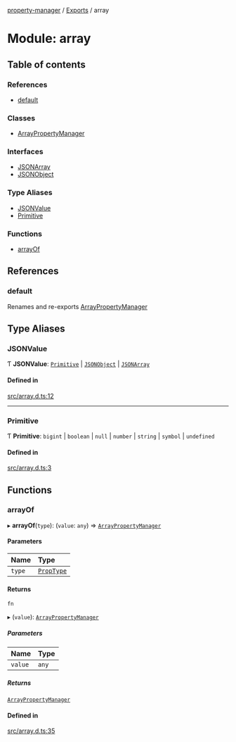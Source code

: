 [property-manager](../README.md) / [Exports](../modules.md) / array

# Module: array

## Table of contents

### References

- [default](array.md#default)

### Classes

- [ArrayPropertyManager](../classes/array.ArrayPropertyManager.md)

### Interfaces

- [JSONArray](../interfaces/array.JSONArray.md)
- [JSONObject](../interfaces/array.JSONObject.md)

### Type Aliases

- [JSONValue](array.md#jsonvalue)
- [Primitive](array.md#primitive)

### Functions

- [arrayOf](array.md#arrayof)

## References

### default

Renames and re-exports [ArrayPropertyManager](../classes/array.ArrayPropertyManager.md)

## Type Aliases

### JSONValue

Ƭ **JSONValue**: [`Primitive`](array.md#primitive) \| [`JSONObject`](../interfaces/array.JSONObject.md) \| [`JSONArray`](../interfaces/array.JSONArray.md)

#### Defined in

[src/array.d.ts:12](https://github.com/snowyu/property-manager.js/blob/121fb68/src/array.d.ts#L12)

___

### Primitive

Ƭ **Primitive**: `bigint` \| `boolean` \| ``null`` \| `number` \| `string` \| `symbol` \| `undefined`

#### Defined in

[src/array.d.ts:3](https://github.com/snowyu/property-manager.js/blob/121fb68/src/array.d.ts#L3)

## Functions

### arrayOf

▸ **arrayOf**(`type`): (`value`: `any`) => [`ArrayPropertyManager`](../classes/array.ArrayPropertyManager.md)

#### Parameters

| Name | Type |
| :------ | :------ |
| `type` | [`PropType`](abstract.md#proptype) |

#### Returns

`fn`

▸ (`value`): [`ArrayPropertyManager`](../classes/array.ArrayPropertyManager.md)

##### Parameters

| Name | Type |
| :------ | :------ |
| `value` | `any` |

##### Returns

[`ArrayPropertyManager`](../classes/array.ArrayPropertyManager.md)

#### Defined in

[src/array.d.ts:35](https://github.com/snowyu/property-manager.js/blob/121fb68/src/array.d.ts#L35)
